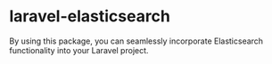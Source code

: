 # laravel-elasticsearch
By using this package, you can seamlessly incorporate Elasticsearch functionality into your Laravel project.

